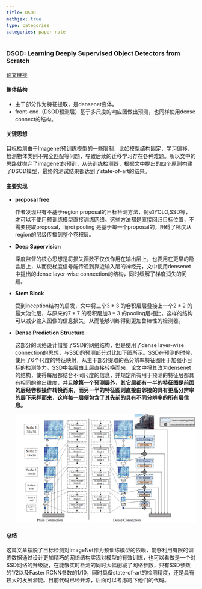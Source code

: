 ```yaml
---
title: DSOD
mathjax: true
type: categories
categories: paper-note
---
```

### DSOD: Learning Deeply Supervised Object Detectors from Scratch

[论文链接](http://cn.arxiv.org/pdf/1708.01241)

#### 整体结构
+ 主干部分作为特征提取，是densenet变体。
+ front-end（DSOD预测层）基于多尺度的响应图做出预测，也同样使用dense connect的结构。
#### 关键思想
  目标检测由于Imagenet预训练模型的一些限制，比如模型结构固定，学习偏移，检测物体类别不完全匹配等问题，导致后续的迁移学习存在各种难题。所以文中的思路就抛弃了imagenet的预训，从头训练检测器，根据文中提出的四个原则构建了DSOD模型，最终的测试结果都达到了state-of-art的结果。

#### 主要实现

+ **proposal free**

  作者发现只有不基于region proposal的目标检测方法，例如YOLO,SSD等，才可以不使用预训练模型直接训练网络。这些方法都是直接回归目标位置，不需要提取proposal，而roi pooling 是基于每一个proposal的，阻碍了梯度从region的层级传播到整个卷积层。

+ **Deep Supervision**

  深度监督的核心思想是将损失函数不仅仅作用在输出层上，也要用在更早的隐含层上，从而使梯度信号能传递到靠近输入层的神经元，文中使用densenet中提出的dense layer-wise connection的结构，同时缓解了梯度消失的问题。

+ **Stem Block**

  受到inception结构的启发，文中将三个$3*3$ 的卷积层层叠接上一个$2*2$ 的最大池化层，与原来的$7*7$ 的卷积层加$3*3$ 的pooling层相比，这样的结构可以减少输入图像的信息损失，从而能够训练得到更加鲁棒性的检测器。

+ **Dense Prediction Structure**

  这部分的网络设计借鉴了SSD的网络结构，但是使用了dense layer-wise connection的思想，与SSD的预测部分对比如下图所示。SSD在预测的时候，使用了6个尺度的特征映射，从主干部分提取的高分辨率特征图用于加强小目标的检测能力。SSD中每层由上层直接转换而来，论文中将其改为densenet的结构，使得每层都结合不同尺度的信息，并规定所有用于预测的特征层都具有相同的输出维度，并且**除第一个预测层外，其它层都有一半的特征图是前面的层经卷积操作转换而来，而另一半的特征图则直接由邻接的具有更高分辨率的层下采样而来，这样每一层便包含了其先前的具有不同分辨率的所有层信息。**

  <img src="https://raw.githubusercontent.com/Joker1994k/pic/master/DSOD.PNG" style="zoom:100%">

#### 总结

  这篇文章摆脱了目标检测对ImageNet作为预训练模型的依赖，能够利用有限的训练数据通过设计更加精巧的网络结构实现对模型的有效训练，也可以看做是一个对SSD网络的升级版，在能够实时检测的同时大幅削减了网络参数，只有SSD参数的1/2以及Faster RCNN参数的1/10，同时具备state-of-art的检测精度，还是具有较大的发展潜能。目前代码已经开源，后面可以考虑跑下他们的代码。
